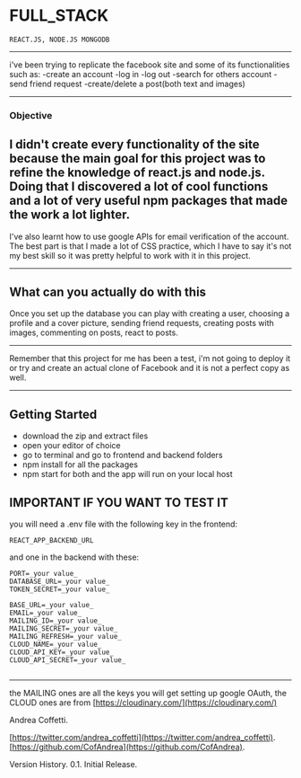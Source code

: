 # FULL_STACK

    REACT.JS, NODE.JS MONGODB

---

i've been trying to replicate the facebook site and some of its functionalities such as:
-create an account
-log in
-log out
-search for others account
-send friend request
-create/delete a post(both text and images)

---

### Objective

## I didn't create every functionality of the site because the main goal for this project was to refine the knowledge of react.js and node.js. Doing that I discovered a lot of cool functions and a lot of very useful npm packages that made the work a lot lighter.

I've also learnt how to use google APIs for email verification of the account. The best part is that I made a lot of CSS practice, which I have to say it's not my best skill so it was pretty helpful to work with it in this project.

---

## What can you actually do with this

Once you set up the database you can play with creating a user, choosing a profile and a cover picture, sending friend requests, creating posts with images, commenting on posts, react to posts.

---

Remember that this project for me has been a test, i'm not going to deploy it or try and create an actual clone of Facebook and it is not a perfect copy as well.

---

## Getting Started

- download the zip and extract files
- open your editor of choice
- go to terminal and go to frontend and backend folders
- npm install for all the packages
- npm start for both and the app will run on your local host

## IMPORTANT IF YOU WANT TO TEST IT

you will need a .env file with the following key in the frontend:

```
REACT_APP_BACKEND_URL
```

and one in the backend with these:

```
PORT=_your value_
DATABASE_URL=_your value_
TOKEN_SECRET=_your value_

BASE_URL=_your value_
EMAIL=_your value_
MAILING_ID=_your value_
MAILING_SECRET=_your value_
MAILING_REFRESH=_your value_
CLOUD_NAME=_your value_
CLOUD_API_KEY=_your value_
CLOUD_API_SECRET=_your value_


```

---

the MAILING ones are all the keys you will get setting up google OAuth, the CLOUD ones are from [https://cloudinary.com/](https://cloudinary.com/)

Andrea Coffetti.

[https://twitter.com/andrea_coffetti](https://twitter.com/andrea_coffetti).
[https://github.com/CofAndrea](https://github.com/CofAndrea).

Version History.
0.1.
Initial Release.
